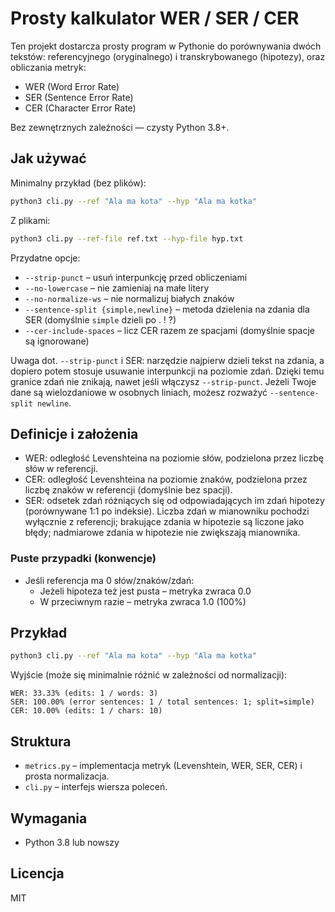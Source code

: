 # Prosty kalkulator WER / SER / CER

Ten projekt dostarcza prosty program w Pythonie do porównywania dwóch tekstów: referencyjnego (oryginalnego) i transkrybowanego (hipotezy), oraz obliczania metryk:

-   WER (Word Error Rate)
-   SER (Sentence Error Rate)
-   CER (Character Error Rate)

Bez zewnętrznych zależności — czysty Python 3.8+.

## Jak używać

Minimalny przykład (bez plików):

```bash
python3 cli.py --ref "Ala ma kota" --hyp "Ala ma kotka"
```

Z plikami:

```bash
python3 cli.py --ref-file ref.txt --hyp-file hyp.txt
```

Przydatne opcje:

-   `--strip-punct` – usuń interpunkcję przed obliczeniami
-   `--no-lowercase` – nie zamieniaj na małe litery
-   `--no-normalize-ws` – nie normalizuj białych znaków
-   `--sentence-split {simple,newline}` – metoda dzielenia na zdania dla SER (domyślnie `simple` dzieli po . ! ?)
-   `--cer-include-spaces` – licz CER razem ze spacjami (domyślnie spacje są ignorowane)

Uwaga dot. `--strip-punct` i SER: narzędzie najpierw dzieli tekst na zdania, a dopiero potem
stosuje usuwanie interpunkcji na poziomie zdań. Dzięki temu granice zdań nie znikają, nawet
jeśli włączysz `--strip-punct`. Jeżeli Twoje dane są wielozdaniowe w osobnych liniach, możesz
rozważyć `--sentence-split newline`.

## Definicje i założenia

-   WER: odległość Levenshteina na poziomie słów, podzielona przez liczbę słów w referencji.
-   CER: odległość Levenshteina na poziomie znaków, podzielona przez liczbę znaków w referencji (domyślnie bez spacji).
-   SER: odsetek zdań różniących się od odpowiadających im zdań hipotezy (porównywane 1:1 po indeksie). Liczba zdań w mianowniku pochodzi wyłącznie z referencji; brakujące zdania w hipotezie są liczone jako błędy; nadmiarowe zdania w hipotezie nie zwiększają mianownika.

### Puste przypadki (konwencje)

-   Jeśli referencja ma 0 słów/znaków/zdań:
    -   Jeżeli hipoteza też jest pusta – metryka zwraca 0.0
    -   W przeciwnym razie – metryka zwraca 1.0 (100%)

## Przykład

```bash
python3 cli.py --ref "Ala ma kota" --hyp "Ala ma kotka"
```

Wyjście (może się minimalnie różnić w zależności od normalizacji):

```
WER: 33.33% (edits: 1 / words: 3)
SER: 100.00% (error sentences: 1 / total sentences: 1; split=simple)
CER: 10.00% (edits: 1 / chars: 10)
```

## Struktura

-   `metrics.py` – implementacja metryk (Levenshtein, WER, SER, CER) i prosta normalizacja.
-   `cli.py` – interfejs wiersza poleceń.

## Wymagania

-   Python 3.8 lub nowszy

## Licencja

MIT

